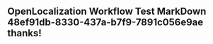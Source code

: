 <properties
ms.topic="hero-topic"
ms.test1="hero-topic"
ms.test2="test"/>


## OpenLocalization Workflow Test MarkDown 48ef91db-8330-437a-b7f9-7891c056e9ae thanks!



<!--HONumber=Jul16_HO4-->


